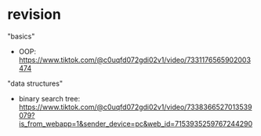 # revision

"basics"
- OOP: https://www.tiktok.com/@c0uqfd072gdi02v1/video/7331176565902003474

"data structures"
- binary search tree: https://www.tiktok.com/@c0uqfd072gdi02v1/video/7338366527013539079?is_from_webapp=1&sender_device=pc&web_id=7153935259767244290
